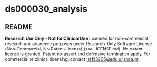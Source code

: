 # ds000030_analysis
## README

**Research Use Only – Not for Clinical Use**
Licensed for non-commercial research and academic purposes under Research-Only Software License (Non-Commercial, No-Patent-License) (see LICENSE.md).
No patent license is granted. Patent no-assert and defensive termination apply.
For commercial or clinical licensing, contact [ist193205@edu.ulisboa.pt](mailto:ist193205@edu.ulisboa.pt).
